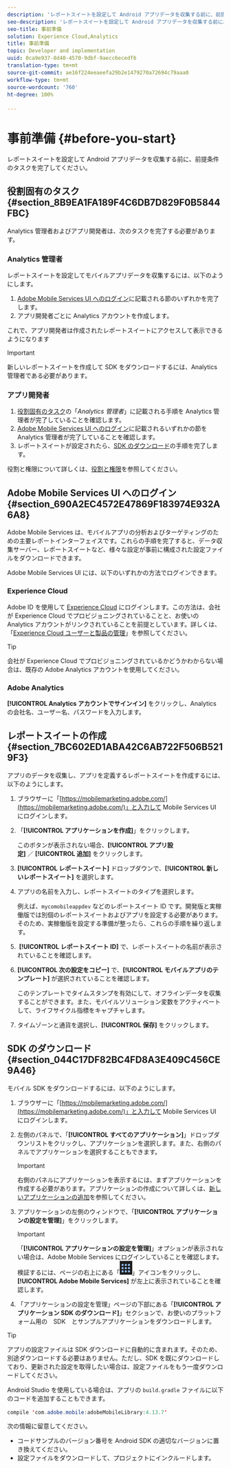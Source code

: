 ```yaml
---
description: 'レポートスイートを設定して Android アプリデータを収集する前に、前提条件のタスクを完了してください。 '
seo-description: 'レポートスイートを設定して Android アプリデータを収集する前に、前提条件のタスクを完了してください。 '
seo-title: 事前準備
solution: Experience Cloud,Analytics
title: 事前準備
topic: Developer and implementation
uuid: 0ca9e937-8d40-4570-9dbf-9aecc6ecedf6
translation-type: tm+mt
source-git-commit: ae16f224eeaeefa29b2e1479270a72694c79aaa0
workflow-type: tm+mt
source-wordcount: '760'
ht-degree: 100%

---
```



# 事前準備 {#before-you-start}

レポートスイートを設定して Android アプリデータを収集する前に、前提条件のタスクを完了してください。

## 役割固有のタスク {#section_8B9EA1FA189F4C6DB7D829F0B5844FBC}

Analytics 管理者およびアプリ開発者は、次のタスクを完了する必要があります。

### Analytics 管理者

レポートスイートを設定してモバイルアプリデータを収集するには、以下のようにします。

1. [Adobe Mobile Services UI へのログイン](../getting-started/requirements.md#section_690A2EC4572E47869F183974E932A6A8)に記載される節のいずれかを完了します。
1. アプリ開発者ごとに Analytics アカウントを作成します。

これで、アプリ開発者は作成されたレポートスイートにアクセスして表示できるようになります

>[!IMPORTANT]
>
>新しいレポートスイートを作成して SDK をダウンロードするには、Analytics 管理者である必要があります。

### アプリ開発者

1. [役割固有のタスク](../getting-started/requirements.md#section_8B9EA1FA189F4C6DB7D829F0B5844FBC)の「*Analytics 管理者*」に記載される手順を Analytics 管理者が完了していることを確認します。
1. [Adobe Mobile Services UI へのログイン](../getting-started/requirements.md#section_690A2EC4572E47869F183974E932A6A8)に記載されるいずれかの節を Analytics 管理者が完了していることを確認します。
1. レポートスイートが設定されたら、[SDK のダウンロード](../getting-started/requirements.md#section_044C17DF82BC4FD8A3E409C456CE9A46)の手順を完了します。

役割と権限について詳しくは、[役割と権限](/help/using/gs/c-mob-roles-and-permissions.md)を参照してください。

## Adobe Mobile Services UI へのログイン {#section_690A2EC4572E47869F183974E932A6A8}

Adobe Mobile Services は、モバイルアプリの分析およびターゲティングのための主要レポートインターフェイスです。これらの手順を完了すると、データ収集サーバー、レポートスイートなど、様々な設定が事前に構成された設定ファイルをダウンロードできます。

Adobe Mobile Services UI には、以下のいずれかの方法でログインできます。

### Experience Cloud

Adobe ID を使用して [Experience Cloud](https://experiencecloud.adobe.com) にログインします。この方法は、会社が Experience Cloud でプロビジョニングされていることと、お使いの Analytics アカウントがリンクされていることを前提としています。詳しくは、「[Experience Cloud ユーザーと製品の管理](https://docs.adobe.com/content/help/ja-JP/core-services/interface/manage-users-and-products/admin-getting-started.html)」を参照してください。

>[!TIP]
>
>会社が Experience Cloud でプロビジョニングされているかどうかわからない場合は、既存の Adobe Analytics アカウントを使用してください。

### Adobe Analytics

**[!UICONTROL Analytics アカウントでサインイン]** をクリックし、Analytics の会社名、ユーザー名、パスワードを入力します。

## レポートスイートの作成 {#section_7BC602ED1ABA42C6AB722F506B5219F3}

アプリのデータを収集し、アプリを定義するレポートスイートを作成するには、以下のようにします。

1. ブラウザーに「[https://mobilemarketing.adobe.com/](https://mobilemarketing.adobe.com/)」と入力して Mobile Services UI にログインします。
1. 「**[!UICONTROL アプリケーションを作成]**」をクリックします。

   このボタンが表示されない場合、**[!UICONTROL アプリ設定]** ／ **[!UICONTROL 追加]** をクリックします。

1. **[!UICONTROL レポートスイート]** ドロップダウンで、**[!UICONTROL 新しいレポートスイート]** を選択します。

1. アプリの名前を入力し、レポートスイートのタイプを選択します。

   例えば、`mycomobileappdev` などのレポートスイート ID です。開発版と実稼働版では別個のレポートスイートおよびアプリを設定する必要があります。そのため、実稼働版を設定する準備が整ったら、これらの手順を繰り返します。
1.  **[!UICONTROL レポートスイート ID]** で、レポートスイートの名前が表示されていることを確認します。
1. **[!UICONTROL 次の設定をコピー]** で、**[!UICONTROL モバイルアプリのテンプレート]** が選択されていることを確認します。

   このテンプレートでタイムスタンプを有効にして、オフラインデータを収集することができます。また、モバイルソリューション変数をアクティベートして、ライフサイクル指標をキャプチャします。

1. タイムゾーンと通貨を選択し、**[!UICONTROL 保存]** をクリックします。

## SDK のダウンロード {#section_044C17DF82BC4FD8A3E409C456CE9A46}

モバイル SDK をダウンロードするには、以下のようにします。

1. ブラウザーに「[https://mobilemarketing.adobe.com/](https://mobilemarketing.adobe.com/)」と入力して Mobile Services UI にログインします。
1. 左側のパネルで、「**[!UICONTROL すべてのアプリケーション]**」ドロップダウンリストをクリックし、アプリケーションを選択します。また、右側のパネルでアプリケーションを選択することもできます。

   >[!IMPORTANT]
   >
   >右側のパネルにアプリケーションを表示するには、まずアプリケーションを作成する必要があります。アプリケーションの作成について詳しくは、[新しいアプリケーションの追加](https://docs.adobe.com/content/help/ja-JP/mobile-services/using/manage-apps-ug/t-new-app.html)を参照してください。

1. アプリケーションの左側のウィンドウで、「**[!UICONTROL アプリケーションの設定を管理]**」をクリックします。

   >[!IMPORTANT]
   >
   >「**[!UICONTROL アプリケーションの設定を管理]**」オプションが表示されない場合は、Adobe Mobile Services にログインしていることを確認します。検証するには、ページの右上にある「![ソリューション切り替え](assets/solution-switcher.png)」アイコンをクリックし、**[!UICONTROL Adobe Mobile Services]** が左上に表示されていることを確認します。

1. 「アプリケーションの設定を管理」ページの下部にある「**[!UICONTROL アプリケーション SDK のダウンロード]**」セクションで、お使いのプラットフォーム用の　SDK　とサンプルアプリケーションをダウンロードします。

>[!TIP]
>
>アプリの設定ファイルは SDK ダウンロードに自動的に含まれます。そのため、別途ダウンロードする必要はありません。ただし、SDK を既にダウンロードしており、更新された設定を取得したい場合は、設定ファイルをもう一度ダウンロードしてください。

Android Studio を使用している場合は、アプリの `build.gradle` ファイルに以下のコードを追加することもできます。

```java
compile 'com.adobe.mobile:adobeMobileLibrary:4.13.7'
```

次の情報に留意してください。

* コードサンプルのバージョン番号を Android SDK の適切なバージョンに置き換えてください。
* 設定ファイルをダウンロードして、プロジェクトにインクルードします。
